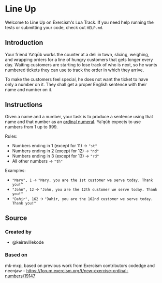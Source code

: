 # Line Up

Welcome to Line Up on Exercism's Lua Track.
If you need help running the tests or submitting your code, check out `HELP.md`.

## Introduction

Your friend Yaʻqūb works the counter at a deli in town, slicing, weighing, and wrapping orders for a line of hungry customers that gets longer every day.
Waiting customers are starting to lose track of who is next, so he wants numbered tickets they can use to track the order in which they arrive.

To make the customers feel special, he does not want the ticket to have only a number on it.
They shall get a proper English sentence with their name and number on it.

## Instructions

Given a name and a number, your task is to produce a sentence using that name and that number as an [ordinal numeral][ordinal-numeral].
Yaʻqūb expects to use numbers from 1 up to 999.

Rules:

- Numbers ending in 1 (except for 11) → `"st"`
- Numbers ending in 2 (except for 12) → `"nd"`
- Numbers ending in 3 (except for 13) → `"rd"`
- All other numbers → `"th"`

Examples:

- `"Mary", 1` → `"Mary, you are the 1st customer we serve today. Thank you!"`
- `"John", 12` → `"John, you are the 12th customer we serve today. Thank you!"`
- `"Dahir", 162` → `"Dahir, you are the 162nd customer we serve today. Thank you!"`

[ordinal-numeral]: https://en.wikipedia.org/wiki/Ordinal_numeral

## Source

### Created by

- @keiravillekode

### Based on

mk-mxp, based on previous work from Exercism contributors codedge and neenjaw - https://forum.exercism.org/t/new-exercise-ordinal-numbers/19147